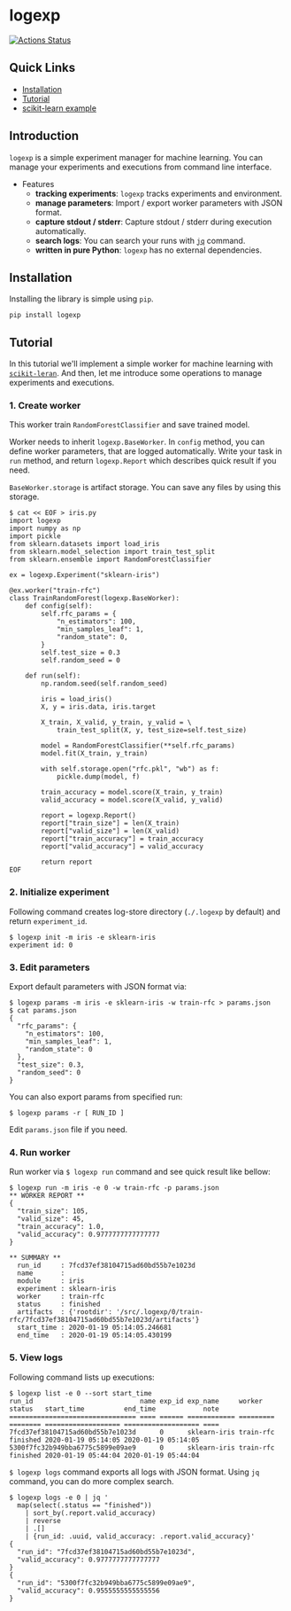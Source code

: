# logexp
[![Actions Status](https://github.com/altescy/logexp/workflows/logexp/badge.svg)](https://github.com/altescy/logexp)



## Quick Links

- [Installation](#Installation)
- [Tutorial](#Tutorial)
- [scikit-learn example](https://github.com/altescy/logexp/tree/master/examples/scikit-learn)


## Introduction

`logexp` is a simple experiment manager for machine learning.
You can manage your experiments and executions from command line interface.

- Features
  - **tracking experiments**: `logexp` tracks experiments and environment.
  - **manage parameters**: Import / export worker parameters with JSON format.
  - **capture stdout / stderr**: Capture stdout / stderr during execution automatically.
  - **search logs**: You can search your runs with [`jq`](https://stedolan.github.io/jq/) command.
  - **written in pure Python**: `logexp` has no external dependencies.


## Installation

Installing the library is simple using `pip`.
```
pip install logexp
```

## Tutorial

In this tutorial we'll implement a simple worker for machine learning with [`scikit-leran`](https://scikit-learn.org/).
And then, let me introduce some operations to manage experiments and executions.

### 1. Create worker

This worker train `RandomForestClassifier` and save trained model.

Worker needs to inherit `logexp.BaseWorker`.
In `config` method, you can define worker parameters, that are logged automatically.
Write your task in `run` method, and return `logexp.Report` which describes quick result if you need.

`BaseWorker.storage` is artifact storage.
You can save any files by using this storage.

```
$ cat << EOF > iris.py
import logexp
import numpy as np
import pickle
from sklearn.datasets import load_iris
from sklearn.model_selection import train_test_split
from sklearn.ensemble import RandomForestClassifier

ex = logexp.Experiment("sklearn-iris")

@ex.worker("train-rfc")
class TrainRandomForest(logexp.BaseWorker):
    def config(self):
        self.rfc_params = {
            "n_estimators": 100,
            "min_samples_leaf": 1,
            "random_state": 0,
        }
        self.test_size = 0.3
        self.random_seed = 0

    def run(self):
        np.random.seed(self.random_seed)

        iris = load_iris()
        X, y = iris.data, iris.target

        X_train, X_valid, y_train, y_valid = \
            train_test_split(X, y, test_size=self.test_size)

        model = RandomForestClassifier(**self.rfc_params)
        model.fit(X_train, y_train)
        
        with self.storage.open("rfc.pkl", "wb") as f:
            pickle.dump(model, f)

        train_accuracy = model.score(X_train, y_train)
        valid_accuracy = model.score(X_valid, y_valid)

        report = logexp.Report()
        report["train_size"] = len(X_train)
        report["valid_size"] = len(X_valid)
        report["train_accuracy"] = train_accuracy
        report["valid_accuracy"] = valid_accuracy

        return report
EOF
```


### 2. Initialize experiment

Following command creates log-store directory (`./.logexp` by default) and return `experiment_id`.

```
$ logexp init -m iris -e sklearn-iris
experiment id: 0
```


### 3. Edit parameters

Export default parameters with JSON format via:
```
$ logexp params -m iris -e sklearn-iris -w train-rfc > params.json
$ cat params.json
{
  "rfc_params": {
    "n_estimators": 100,
    "min_samples_leaf": 1,
    "random_state": 0
  },
  "test_size": 0.3,
  "random_seed": 0
}
```

You can also export params from specified run:

```
$ logexp params -r [ RUN_ID ]
```

Edit `params.json` file if you need.


### 4. Run worker

Run worker via `$ logexp run` command and see quick result like bellow:

```
$ logexp run -m iris -e 0 -w train-rfc -p params.json
** WORKER REPORT **
{
  "train_size": 105,
  "valid_size": 45,
  "train_accuracy": 1.0,
  "valid_accuracy": 0.9777777777777777
}

** SUMMARY **
  run_id     : 7fcd37ef38104715ad60bd55b7e1023d
  name       :
  module     : iris
  experiment : sklearn-iris
  worker     : train-rfc
  status     : finished
  artifacts  : {'rootdir': '/src/.logexp/0/train-rfc/7fcd37ef38104715ad60bd55b7e1023d/artifacts'}
  start_time : 2020-01-19 05:14:05.246681
  end_time   : 2020-01-19 05:14:05.430199
```

### 5. View logs

Following command lists up executions:

```
$ logexp list -e 0 --sort start_time
run_id                           name exp_id exp_name     worker    status   start_time          end_time            note
================================ ==== ====== ============ ========= ======== =================== =================== ====
7fcd37ef38104715ad60bd55b7e1023d      0      sklearn-iris train-rfc finished 2020-01-19 05:14:05 2020-01-19 05:14:05
5300f7fc32b949bba6775c5899e09ae9      0      sklearn-iris train-rfc finished 2020-01-19 05:44:04 2020-01-19 05:44:04
```

`$ logexp logs` command exports all logs with JSON format.
Using `jq` command, you can do more complex search.

```
$ logexp logs -e 0 | jq '
  map(select(.status == "finished"))
    | sort_by(.report.valid_accuracy)
    | reverse
    | .[]
    | {run_id: .uuid, valid_accuracy: .report.valid_accuracy}'
{
  "run_id": "7fcd37ef38104715ad60bd55b7e1023d",
  "valid_accuracy": 0.9777777777777777
}
{
  "run_id": "5300f7fc32b949bba6775c5899e09ae9",
  "valid_accuracy": 0.9555555555555556
}
```
